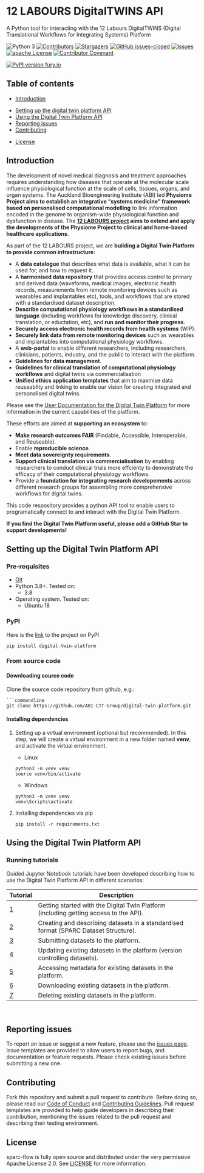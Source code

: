 # 12 LABOURS DigitalTWINS API
A Python tool for interacting with the 12 Labours DigitalTWINS (Digital Translational Workflows for Integrating Systems) Platform

![Python 3](https://img.shields.io/badge/Python->=3.8-blue)
[![Contributors][contributors-shield]][contributors-url]
[![Stargazers][stars-shield]][stars-url]
[![GitHub issues-closed](https://img.shields.io/github/issues-closed/ABI-CTT-Group/digital-twin-platform.svg)](https://GitHub.com/ABI-CTT-Group/digital-twin-platform/issues?q=is%3Aissue+is%3Aclosed)
[![Issues][issues-shield]][issues-url]
[![apache License][license-shield]][license-url]
[![Contributor Covenant](https://img.shields.io/badge/Contributor%20Covenant-2.1-4baaaa.svg)](code_of_conduct.md)
<!--* [![DOI](https://zenodo.org/badge/XXXX.svg)](https://zenodo.org/badge/latestdoi/XXXXX) -->
[![PyPI version fury.io](https://badge.fury.io/py/digital-twin-platform.svg)](https://pypi.python.org/pypi/digtial-twin-platform/)

[contributors-shield]: https://img.shields.io/github/contributors/ABI-CTT-Group/digital-twin-platform.svg?style=flat-square
[contributors-url]: https://github.com/ABI-CTT-Group/digital-twin-platform/graphs/contributors
[stars-shield]: https://img.shields.io/github/stars/ABI-CTT-Group/digital-twin-platform.svg?style=flat-square
[stars-url]: https://github.com/ABI-CTT-Group/digital-twin-platform/stargazers
[issues-shield]: https://img.shields.io/github/issues/ABI-CTT-Group/digital-twin-platform.svg?style=flat-square
[issues-url]: https://github.com/ABI-CTT-Group/digital-twin-platform/issues
[license-shield]: https://img.shields.io/github/license/ABI-CTT-Group/digital-twin-platform.svg?style=flat-square
[license-url]: https://github.com/ABI-CTT-Group/digital-twin-platform/blob/master/LICENSE
[lines-of-code-shield]: https://img.shields.io/tokei/lines/github/ABI-CTT-Group/digital-twin-platform
[lines-of-code-url]: #

## Table of contents
* [Introduction](#introduction)
<!--* * [The problem](#the-problem) -->
<!--* * [Our solution - XXXXXX](#our-solution---XXXXX) -->
<!--* * [Impact and vision](#impact-and-vision) -->
<!--* * [Future developments](#future-developments) -->
* [Setting up the digital twin platform API](#setting-up-the-digital-twin-platform-API)
* [Using the Digital Twin Platform API](#using-the-digital-twin-platform-api)
* [Reporting issues](#reporting-issues)
* [Contributing](#contributing)
<!--* * [Cite us](#cite-us) -->
<!--* * [FAIR practices](#fair-practices) -->
* [License](#license)
<!--* * * [Team](#team) -->
<!--* * * [Acknowledgements](#acknowledgements) -->

## Introduction
The development of novel medical diagnosis and treatment approaches requires understanding how diseases that operate at the molecular scale influence physiological function at the scale of cells, tissues, organs, and organ systems. The Auckland Bioengineering Institute (ABI) led **Physiome Project aims to establish an integrative “systems medicine” framework based on personalised computational modelling** to link information encoded in the genome to organism-wide physiological function and dysfunction in disease. The **[12 LABOURS project](https://www.auckland.ac.nz/en/abi/our-research/research-groups-themes/12-Labours.html) aims to extend and apply the developments of the Physiome Project to clinical and home-based healthcare applications**.

As part of the 12 LABOURS project, we are **building a Digital Twin Platform to provide common infrastructure**:
* A **data catalogue** that describes what data is available, what it can be used for, and how to request it.
* A **harmonised data repository** that provides access control to primary and derived data (waveforms, medical images, electronic health records, measurements from remote monitoring devices such as wearables and implantables etc), tools, and workflows that are stored with a standardised dataset description.
* **Describe computational physiology workfkows in a standardised language** (including workflows for knowledge discovery, clinical translation, or eductation, etc), and **run and monitor their progress**.
* **Securely access electronic health records from health systems** (WIP).
* **Securely link data from remote monitoring devices** such as wearables and implantables into computational physiology workflows.
* A **web-portal** to enable different researchers, including researchers, clinicians, patients, industry, and the public to interact with the platform.
* **Guidelines for data management**.
* **Guidelines for clinical translation of computational physiology workflows** and digital twins via commercialisation
* **Unified ethics application templates** that aim to maxmise data reuseablity and linking to enable our vision for creating integrated and personalised digital twins.

Please see the [User Documentation for the Digital Twin Platform](https://docs.google.com/document/d/10dQ0Cyq0NQ1JlxPYCVtGCIY2umZrYzhAltsyRd9QhgY/edit) for more information in the current capabilities of the platform.

These efforts are aimed at **supporting an ecosystem** to:
* **Make research outcomes FAIR** (Findable, Accessible, Interoperable, and Reuseable).
* Enable **reproducible science**.
* **Meet data sovereignty requirements**.
* **Support clinical translation via commercialisation** by enabling researchers to conduct clinical trials more effcienty to demonstrate the efficacy of their computational physiology workflows. 
* Provide a **foundation for integrating research developements** across different research groups for assembling more comprehensive workflows for digital twins.

This code respository provides a python API tool to enable users to programatically connect to and interact with the Digital Twin Platform.

**If you find the Digital Twin Platform useful, please add a GitHub Star to support developments!**

## Setting up the Digital Twin Platform API

### Pre-requisites 
- [Git](https://git-scm.com/)
- Python 3.8+. Tested on:
   - 3.8
- Operating system. Tested on:
  - Ubuntu 18
   
### PyPI

Here is the [link](https://pypi.org/project/digital-twin-platform/) to the project on PyPI
```
pip install digital-twin-platform
```

### From source code

#### Downloading source code
Clone the source code repository from github, e.g.:
```
```commandline
git clone https://github.com/ABI-CTT-Group/digital-twin-platform.git
```

#### Installing dependencies

1. Setting up a virtual environment (optional but recommended). 
   In this step, we will create a virtual environment in a new folder named **venv**, 
   and activate the virtual environment.
   
   * Linux
   ```
   python3 -m venv venv
   source venv/bin/activate
   ```
   
   * Windows
   ```
   python3 -m venv venv
   venv\Scripts\activate
   ```
   
2. Installing dependencies via pip
    ```
    pip install -r requirements.txt
    ```
    
## Using the Digital Twin Platform API

### Running tutorials

Guided Jupyter Notebook tutorials have been developed describing how to use the Digital Twin Platform API in different scenarios:

<table>
<thead>
  <tr>
    <th> Tutorial</th>
    <th> Description</th>
  </tr>
</thead>
<tbody>
  <tr>
    <td><a href="https://github.com/ABI-CTT-Group/digital-twin-platform/blob/main/tutorials/tutorial_1_getting_started.ipynb">
    1
    </a></td>
    <td> Getting started with the Digital Twin Platform (including getting access to the API).</td>
  </tr>
  <tr>
    <td><a href="https://github.com/ABI-CTT-Group/digital-twin-platform/blob/main/tutorials/tutorial_2_create_datasets_and_description.ipynb">
    2
    </a></td>
    <td> Creating and describing datasets in a standardised format (SPARC Dataset Structure).</td>
  </tr>
  <tr>
    <td><a href="https://github.com/ABI-CTT-Group/digital-twin-platform/blob/main/tutorials/tutorial_3_submit_datasets.ipynb">
    3
    </a></td>
    <td> Submitting datasets to the platform.</td>
  </tr>
  <tr>
    <td><a href="https://github.com/ABI-CTT-Group/digital-twin-platform/blob/main/tutorials/tutorial_4_update_existing_datasets.ipynb">
    4
    </a></td>
    <td> Updating existing datasets in the platform (version controlling datasets).</td>
  </tr> 
  <tr>
    <td><a href="https://github.com/ABI-CTT-Group/digital-twin-platform/blob/main/tutorials/tutorial_5_query_existing_datasets.ipynb">
    5
    </a></td>
    <td> Accessing metadata for existing datasets in the platform.</td>
  </tr>
  <tr>
    <td><a href="https://github.com/ABI-CTT-Group/digital-twin-platform/blob/main/tutorials/tutorial_6_download_existing_datasets.ipynb">
    6
    </a></td>
    <td> Downloading existing datasets in the platform.</td>
  </tr>   
  <tr>
    <td><a href="https://github.com/ABI-CTT-Group/digital-twin-platform/blob/main/tutorials/tutorial_7_delete_datasets.ipynb">
    7
    </td>
    <td> Deleting existing datasets in the platform.</td>
  </tr>
</tbody>
</table>
<p align="center">
</p>
<br/>

## Reporting issues 
To report an issue or suggest a new feature, please use the [issues page](https://github.com/ABI-CTT-Group/digital-twin-platform/issues). Issue templates are provided to allow users to report bugs, and documentation or feature requests. Please check existing issues before submitting a new one.

## Contributing
Fork this repository and submit a pull request to contribute. Before doing so, please read our [Code of Conduct](https://github.com/ABI-CTT-Group/digital-twin-platform/blob/master/CODE_OF_CONDUCT.md) and [Contributing Guidelines](https://github.com/ABI-CTT-Group/digital-twin-platform/blob/master/CONTRIBUTING.md). Pull request templates are provided to help guide developers in describing their contribution, mentioning the issues related to the pull request and describing their testing environment. 

## License
sparc-flow is fully open source and distributed under the very permissive Apache License 2.0. See [LICENSE](https://github.com/ABI-CTT-Group/digital-twin-platform/blob/main/LICENSE) for more information.
